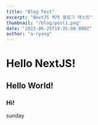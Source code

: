 ```yaml
---
title: "Blog Test"
excerpt: "NextJS 찍먹 블로그 테스트"
thumbnail: "/blog/post1.png"
date: "2023-06-25T19:35:00.000Z"
author: "a-ryang"
---
```


# Hello NextJS!

## Hello World!

### Hi!

sunday
